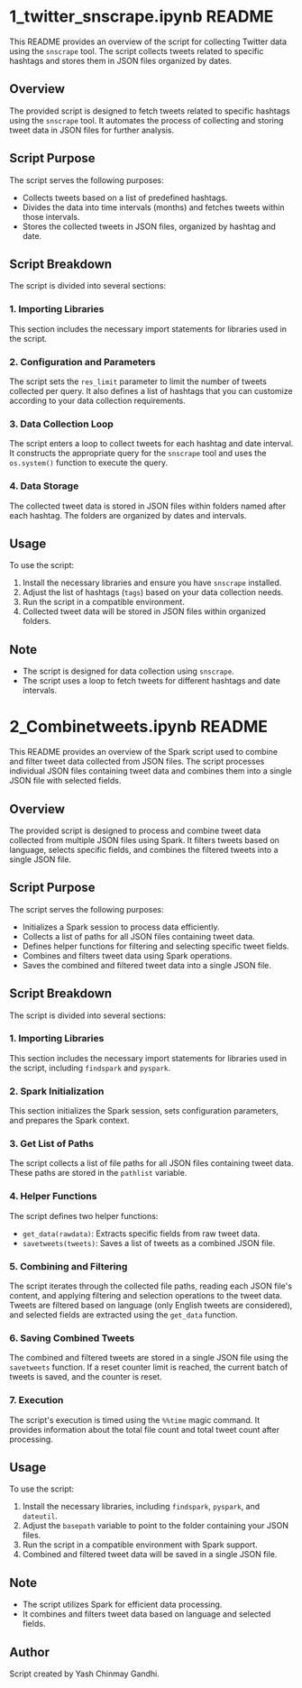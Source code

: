 # 1_twitter_snscrape.ipynb README

This README provides an overview of the script for collecting Twitter data using the `snscrape` tool. The script collects tweets related to specific hashtags and stores them in JSON files organized by dates.

## Overview

The provided script is designed to fetch tweets related to specific hashtags using the `snscrape` tool. It automates the process of collecting and storing tweet data in JSON files for further analysis.

## Script Purpose

The script serves the following purposes:

- Collects tweets based on a list of predefined hashtags.
- Divides the data into time intervals (months) and fetches tweets within those intervals.
- Stores the collected tweets in JSON files, organized by hashtag and date.

## Script Breakdown

The script is divided into several sections:

### 1. Importing Libraries

This section includes the necessary import statements for libraries used in the script.

### 2. Configuration and Parameters

The script sets the `res_limit` parameter to limit the number of tweets collected per query. It also defines a list of hashtags that you can customize according to your data collection requirements.

### 3. Data Collection Loop

The script enters a loop to collect tweets for each hashtag and date interval. It constructs the appropriate query for the `snscrape` tool and uses the `os.system()` function to execute the query.

### 4. Data Storage

The collected tweet data is stored in JSON files within folders named after each hashtag. The folders are organized by dates and intervals.

## Usage

To use the script:

1. Install the necessary libraries and ensure you have `snscrape` installed.
2. Adjust the list of hashtags (`tags`) based on your data collection needs.
3. Run the script in a compatible environment.
4. Collected tweet data will be stored in JSON files within organized folders.

## Note

- The script is designed for data collection using `snscrape`.
- The script uses a loop to fetch tweets for different hashtags and date intervals.

# 2_Combinetweets.ipynb README

This README provides an overview of the Spark script used to combine and filter tweet data collected from JSON files. The script processes individual JSON files containing tweet data and combines them into a single JSON file with selected fields.

## Overview

The provided script is designed to process and combine tweet data collected from multiple JSON files using Spark. It filters tweets based on language, selects specific fields, and combines the filtered tweets into a single JSON file.

## Script Purpose

The script serves the following purposes:

- Initializes a Spark session to process data efficiently.
- Collects a list of paths for all JSON files containing tweet data.
- Defines helper functions for filtering and selecting specific tweet fields.
- Combines and filters tweet data using Spark operations.
- Saves the combined and filtered tweet data into a single JSON file.

## Script Breakdown

The script is divided into several sections:

### 1. Importing Libraries

This section includes the necessary import statements for libraries used in the script, including `findspark` and `pyspark`.

### 2. Spark Initialization

This section initializes the Spark session, sets configuration parameters, and prepares the Spark context.

### 3. Get List of Paths

The script collects a list of file paths for all JSON files containing tweet data. These paths are stored in the `pathlist` variable.

### 4. Helper Functions

The script defines two helper functions:
- `get_data(rawdata)`: Extracts specific fields from raw tweet data.
- `savetweets(tweets)`: Saves a list of tweets as a combined JSON file.

### 5. Combining and Filtering

The script iterates through the collected file paths, reading each JSON file's content, and applying filtering and selection operations to the tweet data. Tweets are filtered based on language (only English tweets are considered), and selected fields are extracted using the `get_data` function.

### 6. Saving Combined Tweets

The combined and filtered tweets are stored in a single JSON file using the `savetweets` function. If a reset counter limit is reached, the current batch of tweets is saved, and the counter is reset.

### 7. Execution

The script's execution is timed using the `%%time` magic command. It provides information about the total file count and total tweet count after processing.

## Usage

To use the script:

1. Install the necessary libraries, including `findspark`, `pyspark`, and `dateutil`.
2. Adjust the `basepath` variable to point to the folder containing your JSON files.
3. Run the script in a compatible environment with Spark support.
4. Combined and filtered tweet data will be saved in a single JSON file.

## Note

- The script utilizes Spark for efficient data processing.
- It combines and filters tweet data based on language and selected fields.

## Author

Script created by Yash Chinmay Gandhi.



